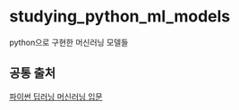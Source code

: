 # studying_python_ml_models

python으로 구현한 머신러닝 모델들

## 공통 출처

[파이썬 딥러닝 머신러닝 입문](http://www.kyobobook.co.kr/product/detailViewKor.laf?ejkGb=KOR&mallGb=KOR&barcode=9788956749006&orderClick=LAG&Kc=)
